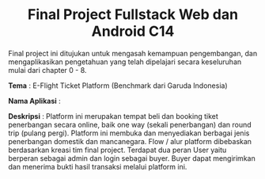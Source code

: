 <div align="center">
   <h1>Final Project Fullstack Web dan Android C14</h1>
</div>

<div>
<p>
    Final project ini ditujukan untuk mengasah kemampuan
    pengembangan, dan mengaplikasikan pengetahuan yang telah
    dipelajari secara keseluruhan mulai dari chapter 0 - 8.
</p>

**Tema** : E-Flight Ticket Platform (Benchmark dari Garuda Indonesia)
<br>

**Nama Aplikasi** :
<br>

**Deskripsi** : Platform ini merupakan tempat beli dan booking tiket penerbangan secara online, baik one way (sekali penerbangan)
dan round trip (pulang pergi). Platform ini membuka dan menyediakan berbagai jenis penerbangan domestik dan
mancanegara. Flow / alur platform dibebaskan berdasarkan kreasi tim final project.
Terdapat dua peran User yaitu berperan sebagai admin dan login sebagai buyer. Buyer dapat mengirimkan dan
menerima bukti hasil transaksi melalui platform ini.
</div>